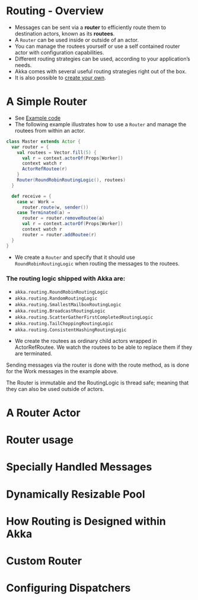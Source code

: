 # Routing - Overview
- Messages can be sent via a **router** to efficiently route them to destination actors, known as its **routees**. 
- A `Router` can be used inside or outside of an actor.
- You can manage the routees yourself or use a self contained router actor with configuration capabilities.
- Different routing strategies can be used, according to your application’s needs. 
- Akka comes with several useful routing strategies right out of the box. 
- It is also possible to [create your own](#custom-router).

# A Simple Router
- See [Example code](./routing-examples/src/main/scala/routing/simple)
- The following example illustrates how to use a `Router` and manage the routees from within an actor.
```scala
class Master extends Actor {
  var router = {
    val routees = Vector.fill(5) {
      val r = context.actorOf(Props[Worker])
      context watch r
      ActorRefRoutee(r)
    }
    Router(RoundRobinRoutingLogic(), routees)
  }

  def receive = {
    case w: Work ⇒
      router.route(w, sender())
    case Terminated(a) ⇒
      router = router.removeRoutee(a)
      val r = context.actorOf(Props[Worker])
      context watch r
      router = router.addRoutee(r)
  }
}
```
- We create a `Router` and specify that it should use `RoundRobinRoutingLogic` when routing the messages to the routees.

### The routing logic shipped with Akka are:
- `akka.routing.RoundRobinRoutingLogic`
- `akka.routing.RandomRoutingLogic`
- `akka.routing.SmallestMailboxRoutingLogic`
- `akka.routing.BroadcastRoutingLogic`
- `akka.routing.ScatterGatherFirstCompletedRoutingLogic`
- `akka.routing.TailChoppingRoutingLogic`
- `akka.routing.ConsistentHashingRoutingLogic`

* We create the routees as ordinary child actors wrapped in ActorRefRoutee. We watch the routees to be able to replace them if they are terminated.

Sending messages via the router is done with the route method, as is done for the Work messages in the example above.

The Router is immutable and the RoutingLogic is thread safe; meaning that they can also be used outside of actors. 

# A Router Actor





# Router usage





# Specially Handled Messages





# Dynamically Resizable Pool





# How Routing is Designed within Akka





# Custom Router





# Configuring Dispatchers











